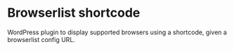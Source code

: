 Browserlist shortcode
=====================

WordPress plugin to display supported browsers using a shortcode, given a browserlist config URL.


